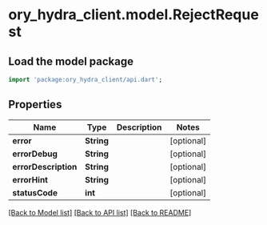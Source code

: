 # ory_hydra_client.model.RejectRequest

## Load the model package
```dart
import 'package:ory_hydra_client/api.dart';
```

## Properties
Name | Type | Description | Notes
------------ | ------------- | ------------- | -------------
**error** | **String** |  | [optional] 
**errorDebug** | **String** |  | [optional] 
**errorDescription** | **String** |  | [optional] 
**errorHint** | **String** |  | [optional] 
**statusCode** | **int** |  | [optional] 

[[Back to Model list]](../README.md#documentation-for-models) [[Back to API list]](../README.md#documentation-for-api-endpoints) [[Back to README]](../README.md)


